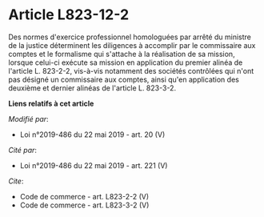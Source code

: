 # Article L823-12-2

Des normes d'exercice professionnel homologuées par arrêté du ministre de la justice déterminent les diligences à accomplir
par le commissaire aux comptes et le formalisme qui s'attache à la réalisation de sa mission, lorsque celui-ci exécute sa
mission en application du premier alinéa de l'article L. 823-2-2, vis-à-vis notamment des sociétés contrôlées qui n'ont pas
désigné un commissaire aux comptes, ainsi qu'en application des deuxième et dernier alinéas de l'article L. 823-3-2.

**Liens relatifs à cet article**

_Modifié par_:

  - Loi n°2019-486 du 22 mai 2019 - art. 20 (V)

_Cité par_:

  - Loi n°2019-486 du 22 mai 2019 - art. 221 (V)

_Cite_:

  - Code de commerce - art. L823-2-2 (V)
  - Code de commerce - art. L823-3-2 (V)
